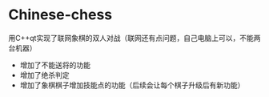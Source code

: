 # Chinese-chess
用C++qt实现了联网象棋的双人对战（联网还有点问题，自己电脑上可以，不能两台机器）
- 增加了不能送将的功能
- 增加了绝杀判定
- 增加了象棋棋子增加技能点的功能（后续会让每个棋子升级后有新功能）
